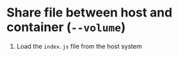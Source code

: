 # Share file between host and container (`--volume`)

1. Load the `index.js` file from the host system
